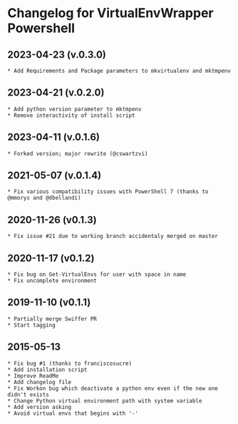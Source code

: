 # Changelog for VirtualEnvWrapper Powershell

## 2023-04-23 (v.0.3.0)
    * Add Requirements and Package parameters to mkvirtualenv and mktmpenv

## 2023-04-21 (v.0.2.0)
    * Add python version parameter to mktmpenv
	* Remove interactivity of install script

## 2023-04-11 (v.0.1.6)
    * Forked version; major rewrite (@cswartzvi)

## 2021-05-07 (v.0.1.4)
    * Fix various compatibility issues with PowerShell 7 (thanks to @mmorys and @dbellandi)

## 2020-11-26 (v0.1.3)
	* Fix issue #21 due to working branch accidentaly merged on master

## 2020-11-17 (v0.1.2)
	* Fix bug on Get-VirtualEnvs for user with space in name
	* Fix uncomplete environment

## 2019-11-10 (v0.1.1)
	* Partially merge Swiffer PR
	* Start tagging

## 2015-05-13
	* Fix bug #1 (thanks to franciscosucre)
	* Add installation script
	* Improve ReadMe
	* Add changelog file
	* Fix Workon bug which deactivate a python env even if the new one didn't exists
	* Change Python virtual environment path with system variable
	* Add version asking
	* Avoid virtual envs that begins with '-'
